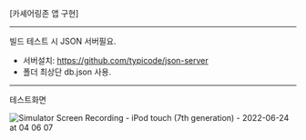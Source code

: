 [카셰어링존 앱 구현]

---
빌드 테스트 시 JSON 서버필요.
- 서버설치: https://github.com/typicode/json-server
- 폴더 최상단 db.json 사용.
---
테스트화면

![Simulator Screen Recording - iPod touch (7th generation) - 2022-06-24 at 04 06 07](https://user-images.githubusercontent.com/72122503/175379301-bc27f133-0a2d-4061-982e-e651b4390987.gif)
